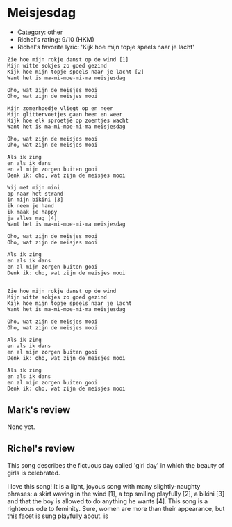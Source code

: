 # Meisjesdag

 * Category: other
 * Richel's rating: 9/10 (HKM)
 * Richel's  favorite lyric: 'Kijk hoe mijn topje speels naar je lacht'

```
Zie hoe mijn rokje danst op de wind [1]
Mijn witte sokjes zo goed gezind
Kijk hoe mijn topje speels naar je lacht [2]
Want het is ma-mi-moe-mi-ma meisjesdag

Oho, wat zijn de meisjes mooi
Oho, wat zijn de meisjes mooi

Mijn zomerhoedje vliegt op en neer
Mijn glittervoetjes gaan heen en weer
Kijk hoe elk sproetje op zoentjes wacht
Want het is ma-mi-moe-mi-ma meisjesdag

Oho, wat zijn de meisjes mooi
Oho, wat zijn de meisjes mooi

Als ik zing 
en als ik dans 
en al mijn zorgen buiten gooi
Denk ik: oho, wat zijn de meisjes mooi

Wij met mijn mini
op naar het strand
in mijn bikini [3]
ik neem je hand
ik maak je happy
ja alles mag [4]
Want het is ma-mi-moe-mi-ma meisjesdag

Oho, wat zijn de meisjes mooi
Oho, wat zijn de meisjes mooi

Als ik zing 
en als ik dans 
en al mijn zorgen buiten gooi
Denk ik: oho, wat zijn de meisjes mooi


Zie hoe mijn rokje danst op de wind
Mijn witte sokjes zo goed gezind
Kijk hoe mijn topje speels naar je lacht
Want het is ma-mi-moe-mi-ma meisjesdag

Oho, wat zijn de meisjes mooi
Oho, wat zijn de meisjes mooi

Als ik zing 
en als ik dans 
en al mijn zorgen buiten gooi
Denk ik: oho, wat zijn de meisjes mooi

Als ik zing 
en als ik dans 
en al mijn zorgen buiten gooi
Denk ik: oho, wat zijn de meisjes mooi
```

## Mark's review

None yet.

## Richel's review

This song describes the fictuous day called 'girl day' in which the beauty of girls is celebrated.

I love this song! It is a light, joyous song with many slightly-naughty phrases: a skirt waving in the wind [1], 
a top smiling playfully [2], a bikini [3] and that the boy is allowed to do anything he wants [4].
This song is a righteous ode to feminity. Sure, women are more than their appearance, but this facet is
sung playfully about.
is 
